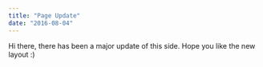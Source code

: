 ```yaml
---
title: "Page Update"
date: "2016-08-04"
---
```


Hi there,
there has been a major update of this side. Hope you like the new layout :)
